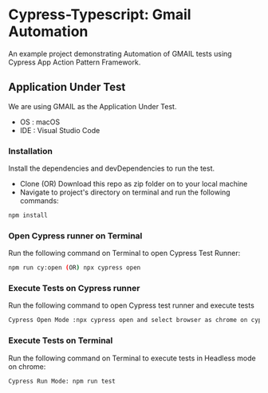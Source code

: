# Cypress-Typescript: Gmail Automation
An example project demonstrating Automation of GMAIL tests using Cypress App Action Pattern Framework.

## Application Under Test
We are using GMAIL as the Application Under Test. 
* OS  : macOS
* IDE : Visual Studio Code

### Installation
Install the dependencies and devDependencies to run the test.

-   Clone (OR) Download this repo as zip folder on to your local machine
-   Navigate to project's directory on terminal and run the following commands:

```sh
npm install
```

### Open Cypress runner on Terminal
Run the following command on Terminal to open Cypress Test Runner:
```sh
npm run cy:open (OR) npx cypress open
```

### Execute Tests on Cypress runner
Run the following command to open Cypress test runner and execute tests
```sh
Cypress Open Mode :npx cypress open and select browser as chrome on cypress test runner
```

### Execute Tests on Terminal
Run the following command on Terminal to execute tests in Headless mode on chrome:
```sh
Cypress Run Mode: npm run test
```